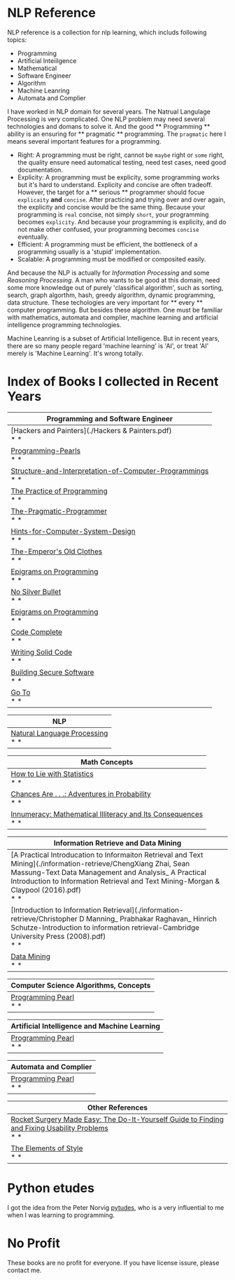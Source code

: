 # NLP Reference

NLP reference is a collection for nlp learning, which includs following topics:

+ Programming
+ Artificial Inteiilgence
+ Mathematical 
+ Software Engineer 
+ Algorithm
+ Machine Leanring
+ Automata and Complier

I have worked in NLP domain for several years. The Natrual Langulage Processing is very complicated. One NLP problem may need several technologies and domans to solve it. And the good ** Programming ** ability is an ensuring for ** pragmatic ** programming. The `pragmatic` here I means several important features for a programming. 

+ Right: A programming must be right, cannot be `maybe` right or `some` right, the quality ensure need automatical testing, need test cases, need good documentation.
+ Explicity: A programming must be explicity, some programming works but it's hard to understand. Explicity and concise are often tradeoff. However, the target for a ** serious ** programmer should focue `explicaity` **and** `concise`. After practicing and trying over and over again, the explicity and concise would be the same thing. Because your programming is `real` concise, not simply `short`, your programming becomes `explicity`. And because your programming is explicity, and do not make other confused, your programming becomes `concise` eventually. 
+ Efficient: A programming must be efficient, the bottleneck of a programming usually is a 'stupid' implementation.
+ Scalable: A programming must be modified or composited easily. 

And because the NLP is actually for *Information Processing* and some *Reasoning Processing*. A man who wants to be good at this domain, need some more knowledge out of purely 'classifical algorithm', such as sorting, search, graph algorthm, hash, greedy algorithm, dynamic programming, data structure. These techologies are very important for ** every ** computer programming. But besides these algorithm. One must be familiar with mathematics, automata and complier, machine learning and artificial intelligence programming technologies. 

Machine Leanring is a subset of Artificial Intelligence. But in recent years, there are so many people regard 'machine learning' is 'AI',  or treat 'AI' merely is 'Machine Learning'. It's wrong totally. 


# Index of Books I collected in Recent Years

|Programming and Software Engineer|
|----|
|[Hackers and Painters](./Hackers &amp; Painters.pdf)<br>* *|
|[Programming-Pearls](./programming/Programming-Pearls.pdf)<br>* *|
|[Structure-and-Interpretation-of-Computer-Programmings](./programming/sicp.pdf)<br>* *|
|[The Practice of Programming](./programming/The.Practice.of.Programming.pdf)<br>* *|
|[The-Pragmatic-Programmer](./programming/the-pragmatic-programmer_0_0.pdf)<br>* *|
|[Hints-for-Computer-System-Design](https://www.microsoft.com/en-us/research/wp-content/uploads/2016/02/acrobat-17.pdf)<br>* *|
|[The-Emperor's Old Clothes](https://www.cs.fsu.edu/~engelen/courses/COP4610/hoare.pdf)<br>* *|
|[Epigrams on Programming](http://pu.inf.uni-tuebingen.de/users/klaeren/epigrams.html)<br>* *|
|[No Silver Bullet](http://worrydream.com/refs/Brooks-NoSilverBullet.pdf)<br>* *|
|[Epigrams on Programming](http://pu.inf.uni-tuebingen.de/users/klaeren/epigrams.html)<br>* *|
|[Code Complete](https://www.amazon.com/exec/obidos/ASIN/0735619670)<br>* *|
|[Writing Solid Code](https://www.amazon.com/dp/1570740550)<br>* *|
|[Building Secure Software](https://www.amazon.com/exec/obidos/ASIN/020172152X)<br>* *|
|[Go To](https://www.amazon.com/exec/obidos/ASIN/0465042252)<br>* *|



|NLP|
|---|
|[Natural Language Processing]()<br>* *|

|Math Concepts|
|---|
|[How to Lie with Statistics](https://www.amazon.com/exec/obidos/ASIN/0393310728)<br>* *|
|[Chances Are . . .: Adventures in Probability](https://www.amazon.com/exec/obidos/ASIN/0670034878)<br>* *|
|[Innumeracy: Mathematical Illiteracy and Its Consequences ](https://www.amazon.com/exec/obidos/ASIN/0679726012)<br>* *|

|Information Retrieve and Data Mining|
|---|
|[A Practical Introducation to Informaiton Retrieval and Text Mining](./information-retrieve/ChengXiang Zhai, Sean Massung-Text Data Management and Analysis_ A Practical Introduction to Information Retrieval and Text Mining-Morgan & Claypool (2016).pdf)<br>* *|
|[Introduction to Information Retrieval](./information-retrieve/Christopher D Manning_ Prabhakar Raghavan_ Hinrich Schutze-Introduction to information retrieval-Cambridge University Press (2008).pdf)<br>* *|
|[Data Mining](./data-mining/DataMining.pdf)<br>* *|

|Computer Science Algorithms, Concepts|
|---|
|[Programming Pearl]()<br>* *|

|Artificial Intelligence and Machine Learning|
|---|
|[Programming Pearl]()<br>* *|

|Automata and Complier|
|---|
|[Programming Pearl]()<br>* *|

|Other References|
|---|
|[Rocket Surgery Made Easy: The Do-It-Yourself Guide to Finding and Fixing Usability Problems](https://www.amazon.com/exec/obidos/ASIN/0321657292)<br>* *|
|[The Elements of Style](https://www.amazon.com/exec/obidos/ASIN/020530902X)<br>* *|


# Python etudes

I got the idea from the Peter Norvig [pytudes](), who is a very influential to me when I was learning to programming. 

# No Profit

These books are no profit for everyone. If you have license issure, please contact me. 
